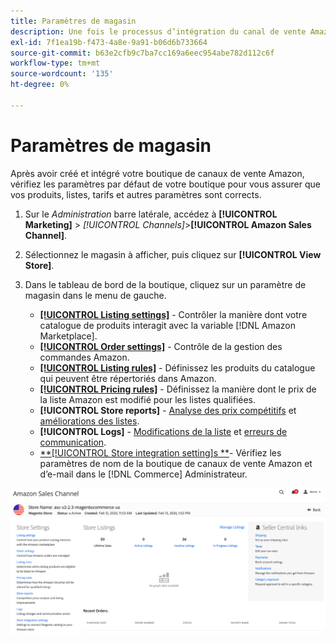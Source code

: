```yaml
---
title: Paramètres de magasin
description: Une fois le processus d’intégration du canal de vente Amazon terminé, passez en revue et mettez à jour le [!DNL Commerce] paramètres de magasin.
exl-id: 7f1ea19b-f473-4a8e-9a91-b06d6b733664
source-git-commit: b63e2cfb9c7ba7cc169a6eec954abe782d112c6f
workflow-type: tm+mt
source-wordcount: '135'
ht-degree: 0%

---
```


# Paramètres de magasin

Après avoir créé et intégré votre boutique de canaux de vente Amazon, vérifiez les paramètres par défaut de votre boutique pour vous assurer que vos produits, listes, tarifs et autres paramètres sont corrects.

1. Sur le _Administration_ barre latérale, accédez à **[!UICONTROL Marketing]** > _[!UICONTROL Channels]_>**[!UICONTROL Amazon Sales Channel]**.

1. Sélectionnez le magasin à afficher, puis cliquez sur **[!UICONTROL View Store]**.

1. Dans le tableau de bord de la boutique, cliquez sur un paramètre de magasin dans le menu de gauche.

   - [**[!UICONTROL Listing settings]**](./listing-settings.md) - Contrôler la manière dont votre catalogue de produits interagit avec la variable [!DNL Amazon Marketplace].
   - [**[!UICONTROL Order settings]**](./order-settings.md) - Contrôle de la gestion des commandes Amazon.
   - [**[!UICONTROL Listing rules]**](./listing-rules.md) - Définissez les produits du catalogue qui peuvent être répertoriés dans Amazon.
   - [**[!UICONTROL Pricing rules]**](./pricing-products.md) - Définissez la manière dont le prix de la liste Amazon est modifié pour les listes qualifiées.
   - **[!UICONTROL Store reports]** - [Analyse des prix compétitifs](./competitive-price-analysis.md) et [améliorations des listes](./listing-improvements.md).
   - **[!UICONTROL Logs]** - [Modifications de la liste](./listing-changes-log.md) et [erreurs de communication](./communication-errors-log.md).
   - [**[!UICONTROL Store integration setting]s **](./store-integration-settings.md)- Vérifiez les paramètres de nom de la boutique de canaux de vente Amazon et d’e-mail dans le [!DNL Commerce] Administrateur.

![Tableau de bord de la boutique](assets/ob-store-review.png)
